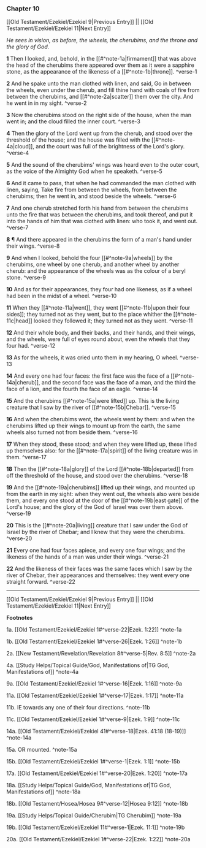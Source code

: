 ### Chapter 10

[[Old Testament/Ezekiel/Ezekiel 9|Previous Entry]]  ||  [[Old Testament/Ezekiel/Ezekiel 11|Next Entry]]

*He sees in vision, as before, the wheels, the cherubims, and the throne and the glory of God.*

**1**  Then I looked, and, behold, in the [[#^note-1a|firmament]] that was above the head of the cherubims there appeared over them as it were a sapphire stone, as the appearance of the likeness of a [[#^note-1b|throne]]. ^verse-1

**2**  And he spake unto the man clothed with linen, and said, Go in between the wheels, even under the cherub, and fill thine hand with coals of fire from between the cherubims, and [[#^note-2a|scatter]] them over the city. And he went in in my sight. ^verse-2

**3**  Now the cherubims stood on the right side of the house, when the man went in; and the cloud filled the inner court. ^verse-3

**4**  Then the glory of the Lord went up from the cherub, and stood over the threshold of the house; and the house was filled with the [[#^note-4a|cloud]], and the court was full of the brightness of the Lord's glory. ^verse-4

**5**  And the sound of the cherubims' wings was heard even to the outer court, as the voice of the Almighty God when he speaketh. ^verse-5

**6**  And it came to pass, that when he had commanded the man clothed with linen, saying, Take fire from between the wheels, from between the cherubims; then he went in, and stood beside the wheels. ^verse-6

**7**  And one cherub stretched forth his hand from between the cherubims unto the fire that was between the cherubims, and took thereof, and put it into the hands of him that was clothed with linen: who took it, and went out. ^verse-7

**8**  ¶ And there appeared in the cherubims the form of a man's hand under their wings. ^verse-8

**9**  And when I looked, behold the four [[#^note-9a|wheels]] by the cherubims, one wheel by one cherub, and another wheel by another cherub: and the appearance of the wheels was as the colour of a beryl stone. ^verse-9

**10**  And as for their appearances, they four had one likeness, as if a wheel had been in the midst of a wheel. ^verse-10

**11**  When they [[#^note-11a|went]], they went [[#^note-11b|upon their four sides]]; they turned not as they went, but to the place whither the [[#^note-11c|head]] looked they followed it; they turned not as they went. ^verse-11

**12**  And their whole body, and their backs, and their hands, and their wings, and the wheels, were full of eyes round about, even the wheels that they four had. ^verse-12

**13**  As for the wheels, it was cried unto them in my hearing, O wheel. ^verse-13

**14**  And every one had four faces: the first face was the face of a [[#^note-14a|cherub]], and the second face was the face of a man, and the third the face of a lion, and the fourth the face of an eagle. ^verse-14

**15**  And the cherubims [[#^note-15a|were lifted]] up. This is the living creature that I saw by the river of [[#^note-15b|Chebar]]. ^verse-15

**16**  And when the cherubims went, the wheels went by them: and when the cherubims lifted up their wings to mount up from the earth, the same wheels also turned not from beside them. ^verse-16

**17**  When they stood, these stood; and when they were lifted up, these lifted up themselves also: for the [[#^note-17a|spirit]] of the living creature was in them. ^verse-17

**18**  Then the [[#^note-18a|glory]] of the Lord [[#^note-18b|departed]] from off the threshold of the house, and stood over the cherubims. ^verse-18

**19**  And the [[#^note-19a|cherubims]] lifted up their wings, and mounted up from the earth in my sight: when they went out, the wheels also were beside them, and every one stood at the door of the [[#^note-19b|east gate]] of the Lord's house; and the glory of the God of Israel was over them above. ^verse-19

**20**  This is the [[#^note-20a|living]] creature that I saw under the God of Israel by the river of Chebar; and I knew that they were the cherubims. ^verse-20

**21**  Every one had four faces apiece, and every one four wings; and the likeness of the hands of a man was under their wings. ^verse-21

**22**  And the likeness of their faces was the same faces which I saw by the river of Chebar, their appearances and themselves: they went every one straight forward. ^verse-22


---
[[Old Testament/Ezekiel/Ezekiel 9|Previous Entry]]  ||  [[Old Testament/Ezekiel/Ezekiel 11|Next Entry]]


**Footnotes**


1a. [[Old Testament/Ezekiel/Ezekiel 1#^verse-22|Ezek. 1:22]] ^note-1a

1b. [[Old Testament/Ezekiel/Ezekiel 1#^verse-26|Ezek. 1:26]] ^note-1b

2a. [[New Testament/Revelation/Revelation 8#^verse-5|Rev. 8:5]] ^note-2a

4a. [[Study Helps/Topical Guide/God, Manifestations of|TG God, Manifestations of]] ^note-4a

9a. [[Old Testament/Ezekiel/Ezekiel 1#^verse-16|Ezek. 1:16]] ^note-9a

11a. [[Old Testament/Ezekiel/Ezekiel 1#^verse-17|Ezek. 1:17]] ^note-11a

11b. IE towards any one of their four directions. ^note-11b

11c. [[Old Testament/Ezekiel/Ezekiel 1#^verse-9|Ezek. 1:9]] ^note-11c

14a. [[Old Testament/Ezekiel/Ezekiel 41#^verse-18|Ezek. 41:18 (18-19)]] ^note-14a

15a. OR mounted. ^note-15a

15b. [[Old Testament/Ezekiel/Ezekiel 1#^verse-1|Ezek. 1:1]] ^note-15b

17a. [[Old Testament/Ezekiel/Ezekiel 1#^verse-20|Ezek. 1:20]] ^note-17a

18a. [[Study Helps/Topical Guide/God, Manifestations of|TG God, Manifestations of]] ^note-18a

18b. [[Old Testament/Hosea/Hosea 9#^verse-12|Hosea 9:12]] ^note-18b

19a. [[Study Helps/Topical Guide/Cherubim|TG Cherubim]] ^note-19a

19b. [[Old Testament/Ezekiel/Ezekiel 11#^verse-1|Ezek. 11:1]] ^note-19b

20a. [[Old Testament/Ezekiel/Ezekiel 1#^verse-22|Ezek. 1:22]] ^note-20a